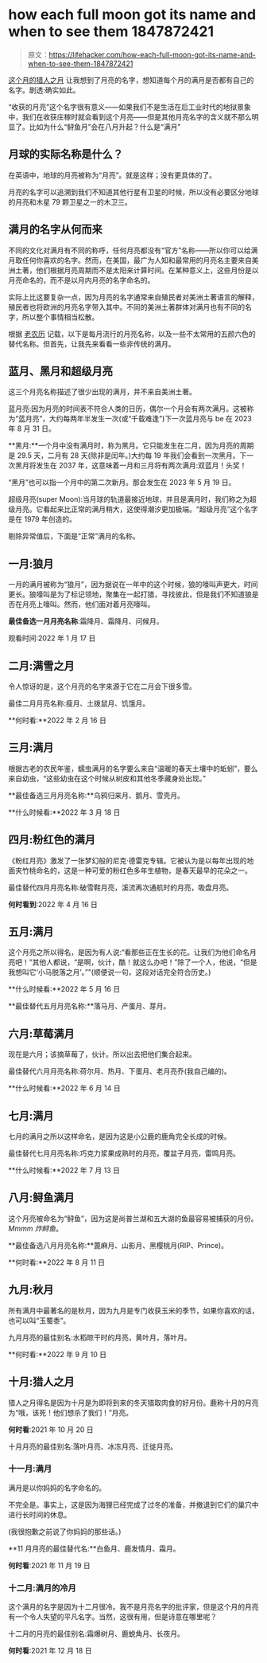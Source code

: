 # how each full moon got its name and when to see them 1847872421

> 原文：<https://lifehacker.com/how-each-full-moon-got-its-name-and-when-to-see-them-1847872421>

[这个月的猎人之月](https://lifehacker.com/when-to-see-the-spooky-hunters-moon-at-peak-brilliance-1847855870) 让我想到了月亮的名字，想知道每个月的满月是否都有自己的名字。剧透:确实如此。

“收获的月亮”这个名字很有意义——如果我们不是生活在后工业时代的地狱景象中，我们在收获庄稼时就会看到这个月亮——但是其他月亮名字的含义就不那么明显了。比如为什么“鲟鱼月”会在八月升起？什么是“满月”



## 月球的实际名称是什么？

在英语中，地球的月亮被称为“月亮”。就是这样；没有更具体的了。

月亮的名字可以追溯到我们不知道其他行星有卫星的时候，所以没有必要区分地球的月亮和木星 79 颗卫星之一的木卫三。

## **满月的名字从何而来**

不同的文化对满月有不同的称呼，任何月亮都没有“官方”名称——所以你可以给满月取任何你喜欢的名字。然而，在美国，最广为人知和最常用的月亮名主要来自美洲土著，他们根据月亮周期而不是太阳来计算时间。在某种意义上，这些月份是以月亮命名的，而不是以月内月亮的名字命名的。

实际上比这要复杂一点，因为月亮的名字通常来自殖民者对美洲土著语言的解释，殖民者也将欧洲的月亮名字带入其中。不同的美洲土著群体对满月也有不同的名字，所以整个事情相当松散。



根据 [老农历](https://www.almanac.com/full-moon-names) 记载，以下是每月流行的月亮名称，以及一些不太常用的五颜六色的替代名称。但首先，让我先来看看一些非传统的满月。

## **蓝月、黑月和超级月亮**

这三个月亮名称描述了很少出现的满月，并不来自美洲土著。

蓝月亮:因为月亮的时间表不符合人类的日历，偶尔一个月会有两次满月。这被称为“蓝月亮”，大约每两年半发生一次(或“千载难逢”)下一次蓝月亮与 be 在 2023 年 8 月 31 日。

**黑月:**一个月中没有满月时，称为黑月。它只能发生在二月，因为月亮的周期是 29.5 天，二月有 28 天(除非是闰年。)大约每 19 年我们会看到一次黑月。下一次黑月将发生在 2037 年，这意味着一月和三月将有两次满月:双蓝月！头奖！



“黑月”也可以指一个月中的第二次新月。那会发生在 2023 年 5 月 19 日。

超级月亮(super Moon):当月球的轨道最接近地球，并且是满月时，我们称之为超级月亮。它看起来比正常的满月稍大，这使得潮汐更加极端。“超级月亮”这个名字是在 1979 年创造的。

剔除异常值后，下面是“正常”满月的名称。

## **一月:狼月**

一月的满月被称为“狼月”，因为据说在一年中的这个时候，狼的嚎叫声更大，时间更长。狼嚎叫是为了标记领地，聚集在一起打猎，寻找彼此，但是我们不知道狼是否在月亮上嚎叫。然而，他们面对着月亮嚎叫。



**最佳备选一月月亮名称**:霜降月、霜降月、问候月。

观看时间:2022 年 1 月 17 日

## 二月:满雪之月

令人惊讶的是，这个月亮的名字来源于它在二月会下很多雪。

最佳二月月亮名称:瘦月、土拨鼠月、饥饿月。



**何时看:**2022 年 2 月 16 日

## **三月:满月**

根据古老的农民年鉴，蠕虫满月的名字要么来自“温暖的春天土壤中的蚯蚓”，要么来自幼虫，“这些幼虫在这个时候从树皮和其他冬季藏身处出现。”

**最佳备选三月月亮名称:**乌鸦归来月、鹅月、雪壳月。

**什么时候看:**2022 年 3 月 18 日



## 四月:粉红色的满月

《粉红月亮》激发了一张梦幻般的尼克·德雷克专辑。它被认为是以每年出现的地面夹竹桃命名的，这是一种可爱的粉红色多年生植物，是春天最早的花朵之一。

最佳替代四月月亮名称:破雪鞋月亮，溪流再次通航时的月亮，吸盘月亮。

**何时看到**:2022 年 4 月 16 日

## **五月:满月**

这个月亮之所以得名，是因为有人说:“看那些正在生长的花。让我们为他们命名月亮吧！”其他人都说，“是啊，伙计，酷！就这么办吧！”除了一个人，他说，“但是我想叫它‘小马脱落之月’。””(顺便说一句，这段对话完全符合历史。)



**什么时候看:**2022 年 5 月 16 日

**最佳替代五月月亮名称:**落马月、产蛋月、芽月。

## 六月:草莓满月

现在是六月；该摘草莓了，伙计。所以出去把他们集合起来。

最佳替代六月月亮名称:荷尔月、热月、下蛋月、老月亮乔(我自己编的)。



**什么时候看:**2022 年 6 月 14 日

## 七月:满月

七月的满月之所以这样命名，是因为这是小公鹿的鹿角完全长成的时候。

最佳替代七月月亮名称:巧克力浆果成熟时的月亮，覆盆子月亮，雷鸣月亮。

**什么时候看:**2022 年 7 月 13 日



## 八月:鲟鱼满月

这个月亮被命名为“鲟鱼”，因为这是尚普兰湖和五大湖的鱼最容易被捕获的月份。 *Mmmm 炸鲟鱼*。

**最佳备选八月月亮名称:**蓖麻月、山影月、黑樱桃月(RIP、Prince)。

**何时看:**2022 年 8 月 11 日

## 九月:秋月

所有满月中最著名的是秋月，因为九月是专门收获玉米的季节，如果你喜欢的话，也可以叫“玉蜀黍”。



九月月亮的最佳别名:水稻晾干时的月亮，黄叶月，落叶月。

**何时看:**2022 年 9 月 10 日

## **十月:猎人之月**

猎人之月得名是因为十月是为即将到来的冬天猎取肉食的好月份。鹿称十月的月亮为“哦，该死！他们想杀了我们！”月亮。

**何时看**:2021 年 10 月 20 日



十月月亮的最佳别名:落叶月亮、冰冻月亮、迁徙月亮。

### 十一月:满月

满月是以你妈妈的名字命名的。

不完全是。事实上，这是因为海狸已经完成了过冬的准备，并撤退到它们的巢穴中进行长时间的休息。

(我很抱歉之前说了你妈妈的那些话。)



**11 月月亮的最佳替代名:**白鱼月、鹿发情月、霜月。

**何时看**:2021 年 11 月 19 日

### **十二月:满月的冷月**

这个满月的名字是因为十二月很冷。我不是月亮名字的批评家，但是这个月的月亮有一个令人失望的平凡名字。当然，这很有用，但是诗意在哪里呢？

十二月的月亮的最佳别名:霜爆树月、鹿蜕角月、长夜月。



**何时看**:2021 年 12 月 18 日